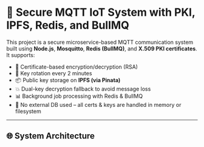 # 🔐 Secure MQTT IoT System with PKI, IPFS, Redis, and BullMQ

This project is a secure microservice-based MQTT communication system built using **Node.js**, **Mosquitto**, **Redis (BullMQ)**, and **X.509 PKI certificates**. It supports:

- 🔑 Certificate-based encryption/decryption (RSA)
- 🔁 Key rotation every 2 minutes
- 📦 Public key storage on **IPFS (via Pinata)**
- 💥 Dual-key decryption fallback to avoid message loss
- 📊 Background job processing with Redis & BullMQ
- 🧠 No external DB used – all certs & keys are handled in memory or filesystem

---

## 🌐 System Architecture

